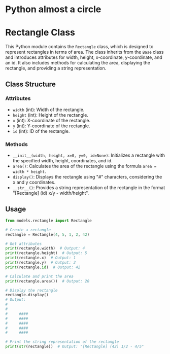 # Python almost a circle

# Rectangle Class

This Python module contains the `Rectangle` class, which is designed to represent rectangles in terms of area. The class inherits from the `Base` class and introduces attributes for width, height, x-coordinate, y-coordinate, and an id. It also includes methods for calculating the area, displaying the rectangle, and providing a string representation.

## Class Structure

### Attributes
- `width` (int): Width of the rectangle.
- `height` (int): Height of the rectangle.
- `x` (int): X-coordinate of the rectangle.
- `y` (int): Y-coordinate of the rectangle.
- `id` (int): ID of the rectangle.

### Methods
- `__init__(width, height, x=0, y=0, id=None)`: Initializes a rectangle with the specified width, height, coordinates, and id.
- `area()`: Calculates the area of the rectangle using the formula `area = width * height`.
- `display()`: Displays the rectangle using "#" characters, considering the x and y coordinates.
- `__str__()`: Provides a string representation of the rectangle in the format "[Rectangle] (id) x/y - width/height".

## Usage

```python
from models.rectangle import Rectangle

# Create a rectangle
rectangle = Rectangle(4, 5, 1, 2, 42)

# Get attributes
print(rectangle.width)  # Output: 4
print(rectangle.height)  # Output: 5
print(rectangle.x)  # Output: 1
print(rectangle.y)  # Output: 2
print(rectangle.id)  # Output: 42

# Calculate and print the area
print(rectangle.area())  # Output: 20

# Display the rectangle
rectangle.display()
# Output:
# 
# 
#     ####
#     ####
#     ####
#     ####
#     ####

# Print the string representation of the rectangle
print(str(rectangle))  # Output: "[Rectangle] (42) 1/2 - 4/5"

